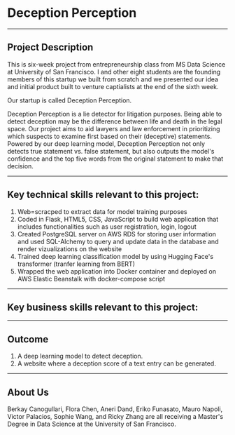 # Deception Perception

----
Project Description
----
This is six-week project from entrepreneurship class from MS Data Science at University of San Francisco. I and other eight students are the founding members of this startup we built from scratch and we presented our idea and initial product built to venture captialists at the end of the sixth week.

Our startup is called Deception Perception.

Deception Perception is a lie detector for litigation purposes. Being able to detect deception may be the difference between life and death in the legal space. Our project aims to aid lawyers and law enforcement in prioritizing which suspects to examine first based on their (deceptive) statements. Powered by our deep learning model, Deception Perception not only detects true statement vs. false statement, but also outputs the model's confidence and the top five words from the original statement to make that decision.


----
Key technical skills relevant to this project:
----
1) Web=scracped to extract data for model training purposes
2) Coded in Flask, HTML5, CSS, JavaScript to build web application that includes functionalities such as user registration, login, logout
3) Created PostgreSQL server on AWS RDS for storing user information and used SQL-Alchemy to query and update data in the database and render vizualizations on the website
4) Trained deep learning classification model by using Hugging Face's transformer (tranfer learning from BERT)
5) Wrapped the web application into Docker container and deployed on AWS Elastic Beanstalk with docker-compose script 

----
Key business skills relevant to this project:
----



----
Outcome
----

1. A deep learning model to detect deception.
1. A website where a deception score of a text entry can be generated.

----
About Us
----
Berkay Canogullari, Flora Chen, Aneri Dand, Eriko Funasato, Mauro Napoli, Victor Palacios, Sophie Wang, and Ricky Zhang are all receiving a Master's Degree in Data Science at the University of San Francisco.
